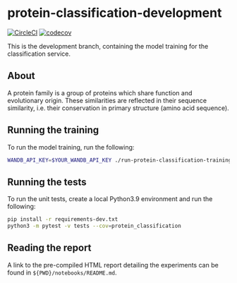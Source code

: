 # protein-classification-development

[![CircleCI](https://circleci.com/gh/BenTenmann/protein-classification-service/tree/main.svg?style=shield&circle-token=3b42235dd8a2f18865d981432d09730121915ec1)](https://circleci.com/gh/BenTenmann/protein-classification-service/tree/main)
[![codecov](https://codecov.io/gh/BenTenmann/protein-classification-service/branch/main/graph/badge.svg?token=XJYMGM5ZVK)](https://codecov.io/gh/BenTenmann/protein-classification-service)

This is the development branch, containing the model training for the classification service.

## About

A protein family is a group of proteins which share function and evolutionary origin. These similarities are reflected
in their sequence similarity, i.e. their conservation in primary structure (amino acid sequence).

## Running the training

To run the model training, run the following:

```bash
WANDB_API_KEY=$YOUR_WANDB_API_KEY ./run-protein-classification-training.sh
```

## Running the tests

To run the unit tests, create a local Python3.9 environment and run the following:
```bash
pip install -r requirements-dev.txt
python3 -m pytest -v tests --cov=protein_classification
```


## Reading the report

A link to the pre-compiled HTML report detailing the experiments can be found in `${PWD}/notebooks/README.md`.
